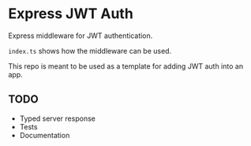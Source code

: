 # Express JWT Auth

Express middleware for JWT authentication.

`index.ts` shows how the middleware can be used.

This repo is meant to be used as a template for adding JWT auth into an app.

## TODO

- Typed server response
- Tests
- Documentation
